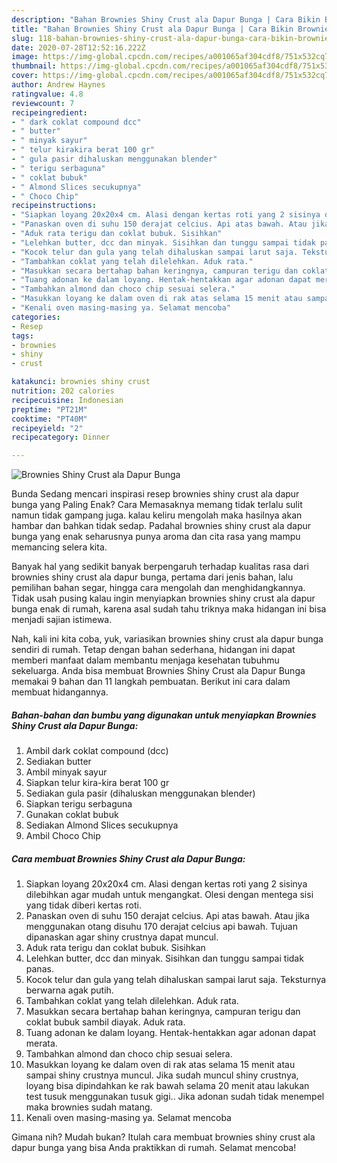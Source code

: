 ```yaml
---
description: "Bahan Brownies Shiny Crust ala Dapur Bunga | Cara Bikin Brownies Shiny Crust ala Dapur Bunga Yang Lezat Sekali"
title: "Bahan Brownies Shiny Crust ala Dapur Bunga | Cara Bikin Brownies Shiny Crust ala Dapur Bunga Yang Lezat Sekali"
slug: 118-bahan-brownies-shiny-crust-ala-dapur-bunga-cara-bikin-brownies-shiny-crust-ala-dapur-bunga-yang-lezat-sekali
date: 2020-07-28T12:52:16.222Z
image: https://img-global.cpcdn.com/recipes/a001065af304cdf8/751x532cq70/brownies-shiny-crust-ala-dapur-bunga-foto-resep-utama.jpg
thumbnail: https://img-global.cpcdn.com/recipes/a001065af304cdf8/751x532cq70/brownies-shiny-crust-ala-dapur-bunga-foto-resep-utama.jpg
cover: https://img-global.cpcdn.com/recipes/a001065af304cdf8/751x532cq70/brownies-shiny-crust-ala-dapur-bunga-foto-resep-utama.jpg
author: Andrew Haynes
ratingvalue: 4.8
reviewcount: 7
recipeingredient:
- " dark coklat compound dcc"
- " butter"
- " minyak sayur"
- " telur kirakira berat 100 gr"
- " gula pasir dihaluskan menggunakan blender"
- " terigu serbaguna"
- " coklat bubuk"
- " Almond Slices secukupnya"
- " Choco Chip"
recipeinstructions:
- "Siapkan loyang 20x20x4 cm. Alasi dengan kertas roti yang 2 sisinya dilebihkan agar mudah untuk mengangkat. Olesi dengan mentega sisi yang tidak diberi kertas roti."
- "Panaskan oven di suhu 150 derajat celcius. Api atas bawah. Atau jika menggunakan otang disuhu 170 derajat celcius api bawah. Tujuan dipanaskan agar shiny crustnya dapat muncul."
- "Aduk rata terigu dan coklat bubuk. Sisihkan"
- "Lelehkan butter, dcc dan minyak. Sisihkan dan tunggu sampai tidak panas."
- "Kocok telur dan gula yang telah dihaluskan sampai larut saja. Teksturnya berwarna agak putih."
- "Tambahkan coklat yang telah dilelehkan. Aduk rata."
- "Masukkan secara bertahap bahan keringnya, campuran terigu dan coklat bubuk sambil diayak. Aduk rata."
- "Tuang adonan ke dalam loyang. Hentak-hentakkan agar adonan dapat merata."
- "Tambahkan almond dan choco chip sesuai selera."
- "Masukkan loyang ke dalam oven di rak atas selama 15 menit atau sampai shiny crustnya muncul. Jika sudah muncul shiny crustnya, loyang bisa dipindahkan ke rak bawah selama 20 menit atau lakukan test tusuk menggunakan tusuk gigi.. Jika adonan sudah tidak menempel maka brownies sudah matang."
- "Kenali oven masing-masing ya. Selamat mencoba"
categories:
- Resep
tags:
- brownies
- shiny
- crust

katakunci: brownies shiny crust 
nutrition: 202 calories
recipecuisine: Indonesian
preptime: "PT21M"
cooktime: "PT40M"
recipeyield: "2"
recipecategory: Dinner

---
```



![Brownies Shiny Crust ala Dapur Bunga](https://img-global.cpcdn.com/recipes/a001065af304cdf8/751x532cq70/brownies-shiny-crust-ala-dapur-bunga-foto-resep-utama.jpg)

Bunda Sedang mencari inspirasi resep brownies shiny crust ala dapur bunga yang Paling Enak? Cara Memasaknya memang tidak terlalu sulit namun tidak gampang juga. kalau keliru mengolah maka hasilnya akan hambar dan bahkan tidak sedap. Padahal brownies shiny crust ala dapur bunga yang enak seharusnya punya aroma dan cita rasa yang mampu memancing selera kita.

Banyak hal yang sedikit banyak berpengaruh terhadap kualitas rasa dari brownies shiny crust ala dapur bunga, pertama dari jenis bahan, lalu pemilihan bahan segar, hingga cara mengolah dan menghidangkannya. Tidak usah pusing kalau ingin menyiapkan brownies shiny crust ala dapur bunga enak di rumah, karena asal sudah tahu triknya maka hidangan ini bisa menjadi sajian istimewa.




Nah, kali ini kita coba, yuk, variasikan brownies shiny crust ala dapur bunga sendiri di rumah. Tetap dengan bahan sederhana, hidangan ini dapat memberi manfaat dalam membantu menjaga kesehatan tubuhmu sekeluarga. Anda bisa membuat Brownies Shiny Crust ala Dapur Bunga memakai 9 bahan dan 11 langkah pembuatan. Berikut ini cara dalam membuat hidangannya.

<!--inarticleads1-->

##### Bahan-bahan dan bumbu yang digunakan untuk menyiapkan Brownies Shiny Crust ala Dapur Bunga:

1. Ambil  dark coklat compound (dcc)
1. Sediakan  butter
1. Ambil  minyak sayur
1. Siapkan  telur kira-kira berat 100 gr
1. Sediakan  gula pasir (dihaluskan menggunakan blender)
1. Siapkan  terigu serbaguna
1. Gunakan  coklat bubuk
1. Sediakan  Almond Slices secukupnya
1. Ambil  Choco Chip




<!--inarticleads2-->

##### Cara membuat Brownies Shiny Crust ala Dapur Bunga:

1. Siapkan loyang 20x20x4 cm. Alasi dengan kertas roti yang 2 sisinya dilebihkan agar mudah untuk mengangkat. Olesi dengan mentega sisi yang tidak diberi kertas roti.
1. Panaskan oven di suhu 150 derajat celcius. Api atas bawah. Atau jika menggunakan otang disuhu 170 derajat celcius api bawah. Tujuan dipanaskan agar shiny crustnya dapat muncul.
1. Aduk rata terigu dan coklat bubuk. Sisihkan
1. Lelehkan butter, dcc dan minyak. Sisihkan dan tunggu sampai tidak panas.
1. Kocok telur dan gula yang telah dihaluskan sampai larut saja. Teksturnya berwarna agak putih.
1. Tambahkan coklat yang telah dilelehkan. Aduk rata.
1. Masukkan secara bertahap bahan keringnya, campuran terigu dan coklat bubuk sambil diayak. Aduk rata.
1. Tuang adonan ke dalam loyang. Hentak-hentakkan agar adonan dapat merata.
1. Tambahkan almond dan choco chip sesuai selera.
1. Masukkan loyang ke dalam oven di rak atas selama 15 menit atau sampai shiny crustnya muncul. Jika sudah muncul shiny crustnya, loyang bisa dipindahkan ke rak bawah selama 20 menit atau lakukan test tusuk menggunakan tusuk gigi.. Jika adonan sudah tidak menempel maka brownies sudah matang.
1. Kenali oven masing-masing ya. Selamat mencoba




Gimana nih? Mudah bukan? Itulah cara membuat brownies shiny crust ala dapur bunga yang bisa Anda praktikkan di rumah. Selamat mencoba!
